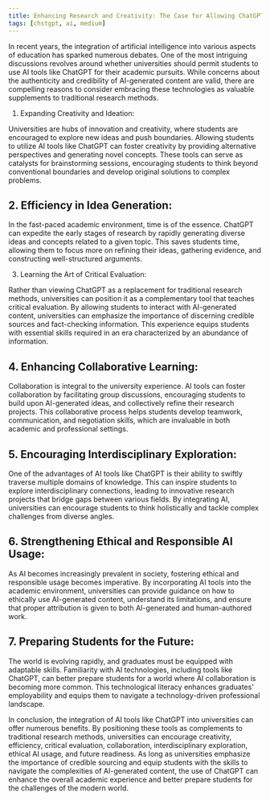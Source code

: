 ```yaml
---
title: Enhancing Research and Creativity: The Case for Allowing ChatGPT Usage in Universities
tags: [chstgpt, ai, medium]
---
```


In recent years, the integration of artificial intelligence into various aspects of education has sparked numerous debates. One of the most intriguing discussions revolves around whether universities should permit students to use AI tools like ChatGPT for their academic pursuits. While concerns about the authenticity and credibility of AI-generated content are valid, there are compelling reasons to consider embracing these technologies as valuable supplements to traditional research methods.

1. Expanding Creativity and Ideation:

Universities are hubs of innovation and creativity, where students are encouraged to explore new ideas and push boundaries. Allowing students to utilize AI tools like ChatGPT can foster creativity by providing alternative perspectives and generating novel concepts. These tools can serve as catalysts for brainstorming sessions, encouraging students to think beyond conventional boundaries and develop original solutions to complex problems.

## 2. Efficiency in Idea Generation:

In the fast-paced academic environment, time is of the essence. ChatGPT can expedite the early stages of research by rapidly generating diverse ideas and concepts related to a given topic. This saves students time, allowing them to focus more on refining their ideas, gathering evidence, and constructing well-structured arguments.

3. Learning the Art of Critical Evaluation:

Rather than viewing ChatGPT as a replacement for traditional research methods, universities can position it as a complementary tool that teaches critical evaluation. By allowing students to interact with AI-generated content, universities can emphasize the importance of discerning credible sources and fact-checking information. This experience equips students with essential skills required in an era characterized by an abundance of information.

## 4. Enhancing Collaborative Learning:

Collaboration is integral to the university experience. AI tools can foster collaboration by facilitating group discussions, encouraging students to build upon AI-generated ideas, and collectively refine their research projects. This collaborative process helps students develop teamwork, communication, and negotiation skills, which are invaluable in both academic and professional settings.

## 5. Encouraging Interdisciplinary Exploration:

One of the advantages of AI tools like ChatGPT is their ability to swiftly traverse multiple domains of knowledge. This can inspire students to explore interdisciplinary connections, leading to innovative research projects that bridge gaps between various fields. By integrating AI, universities can encourage students to think holistically and tackle complex challenges from diverse angles.

## 6. Strengthening Ethical and Responsible AI Usage:

As AI becomes increasingly prevalent in society, fostering ethical and responsible usage becomes imperative. By incorporating AI tools into the academic environment, universities can provide guidance on how to ethically use AI-generated content, understand its limitations, and ensure that proper attribution is given to both AI-generated and human-authored work.

## 7. Preparing Students for the Future:

The world is evolving rapidly, and graduates must be equipped with adaptable skills. Familiarity with AI technologies, including tools like ChatGPT, can better prepare students for a world where AI collaboration is becoming more common. This technological literacy enhances graduates' employability and equips them to navigate a technology-driven professional landscape.

In conclusion, the integration of AI tools like ChatGPT into universities can offer numerous benefits. By positioning these tools as complements to traditional research methods, universities can encourage creativity, efficiency, critical evaluation, collaboration, interdisciplinary exploration, ethical AI usage, and future readiness. As long as universities emphasize the importance of credible sourcing and equip students with the skills to navigate the complexities of AI-generated content, the use of ChatGPT can enhance the overall academic experience and better prepare students for the challenges of the modern world.
